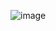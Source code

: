 ![image](https://github.com/mahsank111/Employee-Manager-App/assets/97978224/0fcafb95-65cb-4680-a7ff-eb5645e55e9a)
